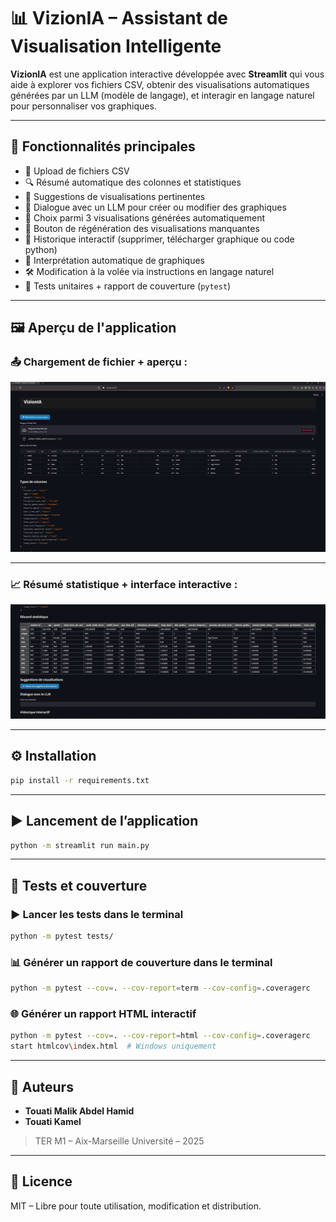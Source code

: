 # 📊 VizionIA – Assistant de Visualisation Intelligente

**VizionIA** est une application interactive développée avec **Streamlit** qui vous aide à explorer vos fichiers CSV, obtenir des visualisations automatiques générées par un LLM (modèle de langage), et interagir en langage naturel pour personnaliser vos graphiques.

---

## 🚀 Fonctionnalités principales

- 📂 Upload de fichiers CSV
- 🔍 Résumé automatique des colonnes et statistiques
- 🤖 Suggestions de visualisations pertinentes
- 💬 Dialogue avec un LLM pour créer ou modifier des graphiques
- 🎨 Choix parmi 3 visualisations générées automatiquement
- 🔁 Bouton de régénération des visualisations manquantes
- 🧾 Historique interactif (supprimer, télécharger graphique ou code python)
- 🧠 Interprétation automatique de graphiques
- 🛠️ Modification à la volée via instructions en langage naturel
- 🧪 Tests unitaires + rapport de couverture (`pytest`)

---

## 🖼️ Aperçu de l'application

### 📤 Chargement de fichier + aperçu :
![Chargement CSV](image/a.png)

---

### 📈 Résumé statistique + interface interactive :
![Résumé statistique](image/b.png)

---

## ⚙️ Installation

```bash
pip install -r requirements.txt
```

---

## ▶️ Lancement de l’application

```bash
python -m streamlit run main.py
```

---

## 🧪 Tests et couverture

### ▶️ Lancer les tests dans le terminal

```bash
python -m pytest tests/
```

### 📊 Générer un rapport de couverture dans le terminal

```bash
python -m pytest --cov=. --cov-report=term --cov-config=.coveragerc
```

### 🌐 Générer un rapport HTML interactif

```bash
python -m pytest --cov=. --cov-report=html --cov-config=.coveragerc
start htmlcov\index.html  # Windows uniquement
```

---

## 👤 Auteurs

- **Touati Malik Abdel Hamid**
- **Touati Kamel**

> TER M1 – Aix-Marseille Université – 2025

---

## 📄 Licence

MIT – Libre pour toute utilisation, modification et distribution.
